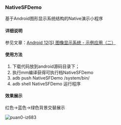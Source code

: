 ### NativeSFDemo
基于Android图形显示系统结构的Native演示小程序

#### 详细说明
参见文章：[Android 12(S) 图像显示系统 - 示例应用（二）](https://www.cnblogs.com/roger-yu/p/15707940.html)

#### 使用方法
1. 下载代码放到android源码目录下；
2. 执行mm编译获得可执行档NativeSFDemo
3. adb push NativeSFDemo /system/bin/
4. adb shell NativeSFDemo 运行程序


#### 效果展示
红色->蓝色->绿色背景交替展示

![puan0-iz683](https://user-images.githubusercontent.com/18068017/146721508-e78d69ca-0e93-4ae6-b76a-94a7c62b5bc3.gif)

